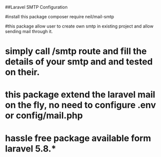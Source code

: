 ##Laravel SMTP Configuration

#install this package composer require neil/mail-smtp

#this package allow user to create own smtp in existing project and allow sending mail through it.

# simply call /smtp route and fill the details of your smtp and and tested on their.

# this package extend the laravel mail on the fly, no need to configure .env or config/mail.php

# hassle free package available form laravel 5.8.* 